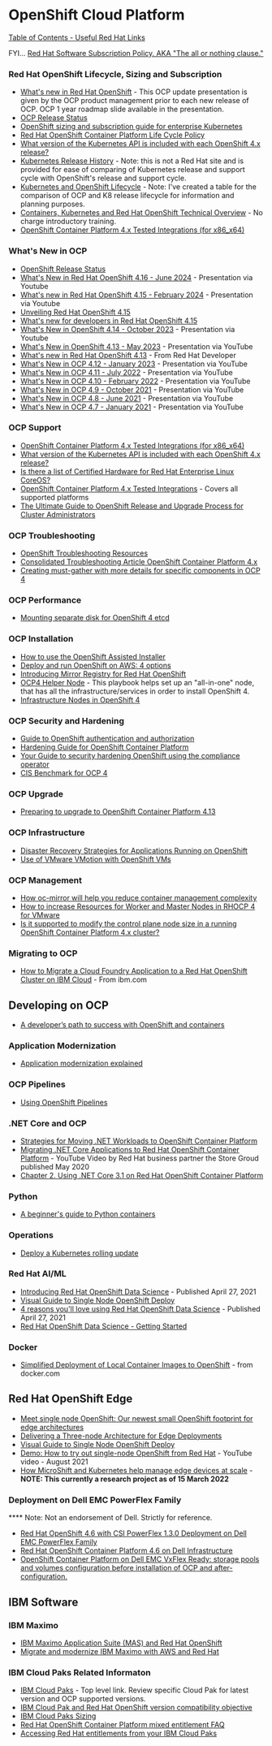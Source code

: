 # OpenShift Cloud Platform

[Table of Contents - Useful Red Hat Links](https://github.com/pslucas0212/UsefulRedHatLinks)

FYI... [Red Hat Software Subscription Policy.  AKA "The all or nothing clause."](https://github.com/pslucas0212/Red-Hat-Software-Subscription-Policy)

### Red Hat OpenShift Lifecycle, Sizing and Subscription
- [What's new in Red Hat OpenShift](https://www.redhat.com/en/whats-new-red-hat-openshift) - This OCP update presentation is given by the OCP product management prior to each new release of OCP.  OCP 1 year roadmap slide available in the presentation.
- [OCP Release Status](https://openshift-release.apps.ci.l2s4.p1.openshiftapps.com)
- [OpenShift sizing and subscription guide for enterprise Kubernetes](https://www.redhat.com/en/resources/openshift-subscription-sizing-guide)
- [Red Hat OpenShift Container Platform Life Cycle Policy](https://access.redhat.com/support/policy/updates/openshift)
- [What version of the Kubernetes API is included with each OpenShift 4.x release?](https://access.redhat.com/solutions/4870701)
- [Kubernetes Release History](https://kubernetes.io/releases/#release-history) - Note: this is not a Red Hat site and is provided for ease of comparing of Kubernetes release and support cycle with OpenShift's release and support cycle.
- [Kubernetes and OpenShift Lifecycle](https://github.com/pslucas0212/K8-and-OpenShift-Lifecycle/) - Note: I've created a table for the comparison of OCP and K8 release lifecycle for information and planning purposes.
- [Containers, Kubernetes and Red Hat OpenShift Technical Overview](https://www.redhat.com/en/services/training/do080-deploying-containerized-applications-technical-overview) - No charge introductory training.
- [OpenShift Container Platform 4.x Tested Integrations (for x86_x64)](https://access.redhat.com/articles/4763741)

### What's New in OCP
- [OpenShift Release Status](https://openshift-release.apps.ci.l2s4.p1.openshiftapps.com/)
- [What's New in Red Hat OpenShift 4.16 - June 2024](https://www.redhat.com/en/whats-new-red-hat-openshift) - Presentation via Youtube
- [What's new in Red Hat OpenShift 4.15 - February 2024](https://github.com/pslucas0212/OCP-Useful-Links/edit/main/README.md) - Presentation via Youtube
- [Unveiling Red Hat OpenShift 4.15](https://www.redhat.com/en/blog/unveiling-red-hat-openshift-415)
- [What's new for developers in Red Hat OpenShift 4.15](https://developers.redhat.com/articles/2024/03/19/whats-new-developers-red-hat-openshift-415)
- [What's New in OpenShift 4.14 - October 2023](https://www.youtube.com/watch?v=T0Je1UMqRNc&t=485s) - Presentation via Youtube
- [What's New in OpenShift 4.13 - May 2023](https://www.youtube.com/watch?v=KxvW_lVhsNo)  - Presentation via YouTube
- [What's new in Red Hat OpenShift 4.13](https://developers.redhat.com/articles/2023/06/26/whats-new-red-hat-openshift-413?sc_cid=7013a000003SfYJAA0) - From Red Hat Developer
- [What's New in OCP 4.12 - January 2023](https://www.youtube.com/watch?v=IUpjgasPW5Y) - Presentation via YouTube
- [What's New in OCP 4.11 - July 2022](https://www.youtube.com/watch?v=6QJhJTPY2mI) - Presentation via YouTube
- [What's New in OCP 4.10 - February 2022](https://www.youtube.com/watch?v=1lhARQKdmNw) - Presentation via YouTube
- [What's New in OCP 4.9 - October 2021](https://www.youtube.com/watch?v=Q1j_mt_XLqE) - Presentation via YouTube
- [What's New in OCP 4.8 - June 2021](https://www.youtube.com/watch?v=fhL36ql_sqQ) - Presentation via YouTube
- [What's New in OCP 4.7 - January 2021](https://www.youtube.com/watch?v=74q5nO-VCRc) - Presentation via YouTube


### OCP Support
- [OpenShift Container Platform 4.x Tested Integrations (for x86_x64)](https://access.redhat.com/articles/4763741)
- [What version of the Kubernetes API is included with each OpenShift 4.x release?](https://access.redhat.com/solutions/4870701)
- [Is there a list of Certified Hardware for Red Hat Enterprise Linux CoreOS?](https://access.redhat.com/solutions/4499911)
- [OpenShift Container Platform 4.x Tested Integrations](https://access.redhat.com/articles/4128421) - Covers all supported platforms
- [The Ultimate Guide to OpenShift Release and Upgrade Process for Cluster Administrators](https://cloud.redhat.com/blog/the-ultimate-guide-to-openshift-release-and-upgrade-process-for-cluster-administrators)

### OCP Troubleshooting 
- [OpenShift Troubleshooting Resources](https://connect.redhat.com/en/blog/openshift-troubleshooting-resources)
- [Consolidated Troubleshooting Article OpenShift Container Platform 4.x](https://access.redhat.com/articles/4217411)
- [Creating must-gather with more details for specific components in OCP 4](https://access.redhat.com/solutions/5459251)

### OCP Performance
- [Mounting separate disk for OpenShift 4 etcd](https://access.redhat.com/solutions/5840061)


### OCP Installation 
- [How to use the OpenShift Assisted Installer](https://cloud.redhat.com/blog/how-to-use-the-openshift-assisted-installer)
- [Deploy and run OpenShift on AWS: 4 options](https://www.redhat.com/sysadmin/run-openshift-aws)
- [Introducing Mirror Registry for Red Hat OpenShift](https://cloud.redhat.com/blog/introducing-mirror-registry-for-red-hat-openshift)
- [OCP4 Helper Node](https://github.com/redhat-cop/ocp4-helpernode) - This playbook helps set up an "all-in-one" node, that has all the infrastructure/services in order to install OpenShift 4. 
- [Infrastructure Nodes in OpenShift 4](https://access.redhat.com/solutions/5034771)

### OCP Security and Hardening
- [Guide to OpenShift authentication and authorization](https://cloud.redhat.com/blog/guide-to-openshift-authentication-and-authorization)
- [Hardening Guide for OpenShift Container Platform](https://access.redhat.com/solutions/6942861)
- [Your Guide to security hardening OpenShift using the compliance operator](https://cloud.redhat.com/blog/your-guide-to-security-hardening-openshift-using-the-compliance-operator)
- [CIS Benchmark for OCP 4](https://access.redhat.com/solutions/5518621)

### OCP Upgrade
- [Preparing to upgrade to OpenShift Container Platform 4.13](https://access.redhat.com/articles/6958394)

### OCP Infrastructure
- [Disaster Recovery Strategies for Applications Running on OpenShift](https://cloud.redhat.com/blog/disaster-recovery-strategies-for-applications-running-on-openshift)
- [Use of VMware VMotion with OpenShift VMs](https://access.redhat.com/solutions/4975241)

### OCP Management
- [How oc-mirror will help you reduce container management complexity](https://cloud.redhat.com/blog/how-oc-mirror-will-help-you-reduce-container-management-complexity)
- [How to increase Resources for Worker and Master Nodes in RHOCP 4 for VMware](https://access.redhat.com/solutions/3048681)
- [Is it supported to modify the control plane node size in a running OpenShift Container Platform 4.x cluster?](https://access.redhat.com/solutions/5597381)

### Migrating to OCP
- [How to Migrate a Cloud Foundry Application to a Red Hat OpenShift Cluster on IBM Cloud](https://www.ibm.com/cloud/blog/migrate-a-cloud-foundry-application-to-a-red-hat-openshift-cluster-on-ibm-cloud) - From ibm.com

## Developing on OCP  
- [A developer’s path to success with OpenShift and containers](https://developers.redhat.com/articles/2023/07/13/developers-path-success-openshift-and-containers?sc_cid=7013a000003SiV9AAK#)

### Application Modernization
- [Application modernization explained](https://cloud.redhat.com/learn/application-modernization-explained#page-title)
  
### OCP Pipelines
- [Using OpenShift Pipelines](https://developers.redhat.com/developer-sandbox/activities/using-openshift-pipelines?sc_cid=7013a000003ShAUAA0)
  
### .NET Core and OCP
- [Strategies for Moving .NET Workloads to OpenShift Container Platform](https://cloud.redhat.com/blog/strategies-for-moving-.net-workloads-to-openshift-container-platform)
- [Migrating .NET Core Applications to Red Hat OpenShift Container Platform](https://www.youtube.com/watch?v=al70A8hqtWc) - YouTube Video by Red Hat business partner the Store Groud published May 2020
- [Chapter 2. Using .NET Core 3.1 on Red Hat OpenShift Container Platform](https://access.redhat.com/documentation/en-us/red_hat_enterprise_linux/8/html/developing_.net_applications_in_rhel_8/using-net-core-on-ocp_gsg)

### Python
- [A beginner's guide to Python containers](https://developers.redhat.com/articles/2023/09/05/beginners-guide-python-containers?sc_cid=7013a000003SrhiAAC)

### Operations 
- [Deploy a Kubernetes rolling update](https://developers.redhat.com/developer-sandbox/activities/deploy-kubernetes-rolling-update?sc_cid=7013a000003SfYJAA0)
### Red Hat AI/ML
- [Introducing Red Hat OpenShift Data Science](https://www.redhat.com/en/blog/introducing-red-hat-openshift-data-science) - Published April 27, 2021
- [Visual Guide to Single Node OpenShift Deploy](https://cloud.redhat.com/blog/visual-guide-to-single-node-openshift-deploy)
- [4 reasons you'll love using Red Hat OpenShift Data Science](https://developers.redhat.com/blog/2021/04/27/4-reasons-youll-love-using-red-hat-openshift-data-science) - Published April 27, 2021
- [Red Hat OpenShift Data Science - Getting Started](https://developers.redhat.com/products/red-hat-openshift-data-science/getting-started)

### Docker
- [Simplified Deployment of Local Container Images to OpenShift](https://www.docker.com/blog/deployment-of-local-container-images-to-openshift/) - from docker.com

## Red Hat OpenShift Edge
- [Meet single node OpenShift: Our newest small OpenShift footprint for edge architectures](https://www.redhat.com/en/blog/meet-single-node-openshift-our-smallest-openshift-footprint-edge-architectures)
- [Delivering a Three-node Architecture for Edge Deployments](https://cloud.redhat.com/blog/delivering-a-three-node-architecture-for-edge-deployments)
- [Visual Guide to Single Node OpenShift Deploy](https://cloud.redhat.com/blog/visual-guide-to-single-node-openshift-deploy)
- [Demo: How to try out single-node OpenShift from Red Hat](https://www.youtube.com/watch?v=QFf0yVAHQKc) - YouTube video - August 2021
- [How MicroShift and Kubernetes help manage edge devices at scale](https://www.redhat.com/architect/ai-edge-microshift) - **NOTE: This currently a research project as of 15 March 2022**

### Deployment on Dell EMC PowerFlex Family
**** Note: Not an endorsement of Dell.  Strictly for reference. 
- [Red Hat OpenShift 4.6 with CSI PowerFlex 1.3.0 Deployment on Dell EMC PowerFlex Family](https://infohub.delltechnologies.com/section-assets/redhatopenshift4-6-000076)
- [Red Hat OpenShift Container Platform 4.6 on Dell Infrastructure](https://www.redhat.com/cms/managed-files/Dell%20RH%20OpenShift%204.6_Design%20Guide.pdf)
- [OpenShift Container Platform on Dell EMC VxFlex Ready: storage pools and volumes configuration before installation of OCP and after-configuration.](https://access.redhat.com/solutions/5897021)

## IBM Software

### IBM Maximo
- [IBM Maximo Application Suite (MAS) and Red Hat OpenShift](https://www.redhat.com/en/blog/ibm-maximo-application-suite-mas-and-red-hat-openshift)
- [Migrate and modernize IBM Maximo with AWS and Red Hat](https://www.redhat.com/en/blog/migrate-and-modernize-ibm-maximo-with-aws-and-red-hat)
  
### IBM Cloud Paks Related Informaton
- [IBM Cloud Paks](https://www.ibm.com/docs/en/cloud-paks) - Top level link.  Review specific Cloud Pak for latest version and OCP supported versions.  
- [IBM Cloud Pak and Red Hat OpenShift version compatibility objective](https://www.ibm.com/support/pages/node/6457303)
- [IBM Cloud Paks Sizing](https://www.ibm.com/docs/en/cloud-paks/1.0?topic=planning-sizing)
- [Red Hat OpenShift Container Platform mixed entitlement FAQ](https://www.ibm.com/docs/en/cloud-paks/1.0?topic=clusters-red-hat-mixed-entitlement-faq)
- [Accessing Red Hat entitlements from your IBM Cloud Paks](https://www.ibm.com/docs/en/cloud-paks/1.0?topic=iocpc-accessing-red-hat-entitlements-from-your-cloud-paks)
